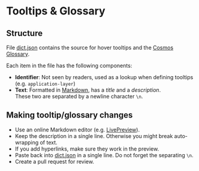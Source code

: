# Tooltips & Glossary

## Structure
File [dict.json](./dict.json) contains the source for hover tooltips and the [Cosmos Glossary](https://cosmos.network/glossary).

Each item in the file has the following components:  
* **Identifier**: Not seen by readers, used as a lookup when defining tooltips (e.g. `application-layer`)
* **Text**: Formatted in [Markdown](https://www.markdownguide.org/basic-syntax/), has a *title* and a *description*.  
  These two are separated by a newline character `\n`.
  
## Making tooltip/glossary changes

* Use an online Markdown editor (e.g. [LivePreview](https://markdownlivepreview.com/)).
* Keep the description in a single line. Otherwise you might break auto-wrapping of text. 
* If you add hyperlinks, make sure they work in the preview.
* Paste back into [dict.json](./dict.json) in a single line. Do not forget the separating `\n`. 
* Create a pull request for review. 